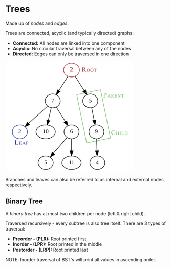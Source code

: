 # Trees

Made up of *nodes* and *edges*.

Trees are connected, acyclic (and typically directed) graphs:
- __Connected:__ All nodes are linked into one component
- __Acyclic:__ No circular traversal between any of the nodes
- __Directed:__ Edges can only be traversed in one direction
<img src="../pictures/tree2.png" width="400">

Branches and leaves can also be referred to as internal and external nodes, respectively.

## Binary Tree

A *binary tree* has at most two children per node (left & right child).

Traversed recursively - every subtree is also tree itself. There are 3 types of traversal:
- __Preorder - (PLR):__ Root printed first
- __Inorder - (LPR):__ Root printed in the middle
- __Postorder - (LRP):__ Root printed last

NOTE: Inorder traversal of BST's will print all values in ascending order.